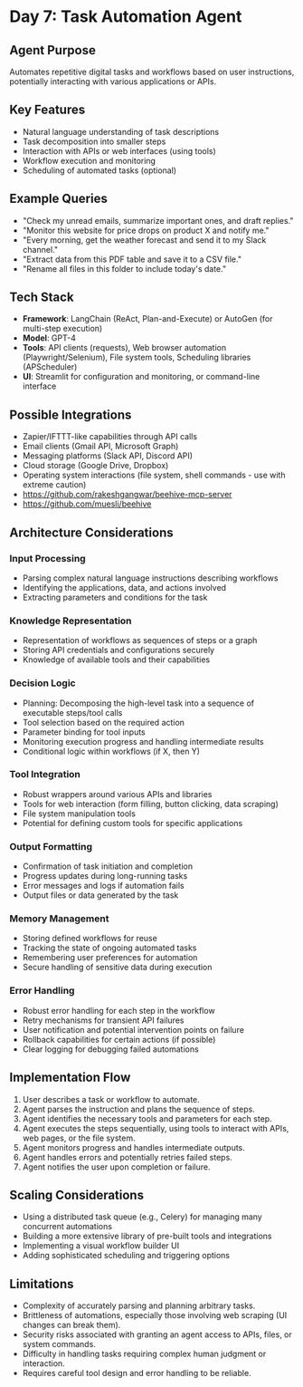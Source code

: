 # Day 7: Task Automation Agent

## Agent Purpose
Automates repetitive digital tasks and workflows based on user instructions, potentially interacting with various applications or APIs.

## Key Features
- Natural language understanding of task descriptions
- Task decomposition into smaller steps
- Interaction with APIs or web interfaces (using tools)
- Workflow execution and monitoring
- Scheduling of automated tasks (optional)

## Example Queries
- "Check my unread emails, summarize important ones, and draft replies."
- "Monitor this website for price drops on product X and notify me."
- "Every morning, get the weather forecast and send it to my Slack channel."
- "Extract data from this PDF table and save it to a CSV file."
- "Rename all files in this folder to include today's date."

## Tech Stack
- **Framework**: LangChain (ReAct, Plan-and-Execute) or AutoGen (for multi-step execution)
- **Model**: GPT-4
- **Tools**: API clients (requests), Web browser automation (Playwright/Selenium), File system tools, Scheduling libraries (APScheduler)
- **UI**: Streamlit for configuration and monitoring, or command-line interface

## Possible Integrations
- Zapier/IFTTT-like capabilities through API calls
- Email clients (Gmail API, Microsoft Graph)
- Messaging platforms (Slack API, Discord API)
- Cloud storage (Google Drive, Dropbox)
- Operating system interactions (file system, shell commands - use with extreme caution)
- https://github.com/rakeshgangwar/beehive-mcp-server
- https://github.com/muesli/beehive

## Architecture Considerations

### Input Processing
- Parsing complex natural language instructions describing workflows
- Identifying the applications, data, and actions involved
- Extracting parameters and conditions for the task

### Knowledge Representation
- Representation of workflows as sequences of steps or a graph
- Storing API credentials and configurations securely
- Knowledge of available tools and their capabilities

### Decision Logic
- Planning: Decomposing the high-level task into a sequence of executable steps/tool calls
- Tool selection based on the required action
- Parameter binding for tool inputs
- Monitoring execution progress and handling intermediate results
- Conditional logic within workflows (if X, then Y)

### Tool Integration
- Robust wrappers around various APIs and libraries
- Tools for web interaction (form filling, button clicking, data scraping)
- File system manipulation tools
- Potential for defining custom tools for specific applications

### Output Formatting
- Confirmation of task initiation and completion
- Progress updates during long-running tasks
- Error messages and logs if automation fails
- Output files or data generated by the task

### Memory Management
- Storing defined workflows for reuse
- Tracking the state of ongoing automated tasks
- Remembering user preferences for automation
- Secure handling of sensitive data during execution

### Error Handling
- Robust error handling for each step in the workflow
- Retry mechanisms for transient API failures
- User notification and potential intervention points on failure
- Rollback capabilities for certain actions (if possible)
- Clear logging for debugging failed automations

## Implementation Flow
1. User describes a task or workflow to automate.
2. Agent parses the instruction and plans the sequence of steps.
3. Agent identifies the necessary tools and parameters for each step.
4. Agent executes the steps sequentially, using tools to interact with APIs, web pages, or the file system.
5. Agent monitors progress and handles intermediate outputs.
6. Agent handles errors and potentially retries failed steps.
7. Agent notifies the user upon completion or failure.

## Scaling Considerations
- Using a distributed task queue (e.g., Celery) for managing many concurrent automations
- Building a more extensive library of pre-built tools and integrations
- Implementing a visual workflow builder UI
- Adding sophisticated scheduling and triggering options

## Limitations
- Complexity of accurately parsing and planning arbitrary tasks.
- Brittleness of automations, especially those involving web scraping (UI changes can break them).
- Security risks associated with granting an agent access to APIs, files, or system commands.
- Difficulty in handling tasks requiring complex human judgment or interaction.
- Requires careful tool design and error handling to be reliable.